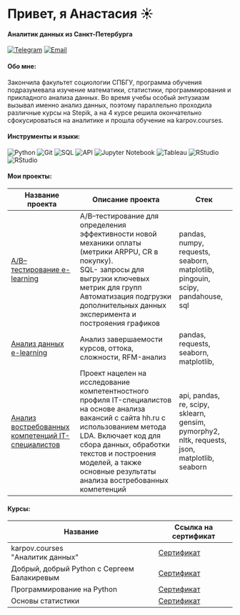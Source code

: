 # Привет, я Анастасия ☀️
#### Аналитик данных из Санкт-Петербурга

[![Telegram](https://img.icons8.com/?size=50&id=63306&format=png&color=000000)](https://t.me/anastakuzz)
[![Email](https://img.icons8.com/?size=50&id=P7UIlhbpWzZm&format=png&color=000000)](mailto:anmegamis@gmail.com)

#### Обо мне:

Закончила факультет социологии СПБГУ, программа обучения подразумевала изучение математики, статистики, программирования
и прикладного анализа данных. Во время учебы особый энтузиазм вызывал именно анализ данных, 
поэтому параллельно проходила различные курсы на Stepik, а на 4 курсе решила
окончательно сфокусироваться на аналитике и прошла обучение на 
karpov.courses. 

#### Инструменты и языки: 

![Python](https://img.shields.io/badge/python-3670A0?style=for-the-badge&logo=python&logoColor=ffdd54)
![Git](https://img.shields.io/badge/git-%23F05033.svg?style=for-the-badge&logo=git&logoColor=white)
![SQL](https://camo.githubusercontent.com/58035dac2f0c9c984e34e7da10d8e2eca2d39611bd319d6ff35ff1c36f8548f0/68747470733a2f2f696d672e736869656c64732e696f2f62616467652f2d53514c2d3030413445463f7374796c653d666f722d7468652d6261646765266c6f676f3d53514c)
![API](https://camo.githubusercontent.com/baaf5e1a9158523784ea96088085eeb4b44ac2932739d1dfa4eee337ee7977af/68747470733a2f2f696d672e736869656c64732e696f2f62616467652f2d4150492d4646363630303f7374796c653d666f722d7468652d6261646765266c6f676f3d415049)
![Jupyter Notebook](https://img.shields.io/badge/jupyter-%23FA0F00.svg?style=for-the-badge&logo=jupyter&logoColor=white)
![Tableau](https://camo.githubusercontent.com/8104f77f353306cc92e81905d76080db9784292821e1dff5e0cbc29ad6a88846/68747470733a2f2f696d672e736869656c64732e696f2f62616467652f5461626c6561752d2532333030433443432e7376673f7374796c653d666f722d7468652d6261646765266c6f676f3d5461626c656175266c6f676f436f6c6f723d7768697465)
![RStudio](https://img.shields.io/badge/RStudio-4285F4?style=for-the-badge&logo=rstudio&logoColor=white)
![RStudio](https://camo.githubusercontent.com/317deacab8b76427e3055c39199ac23c1d09699098327690178ff9af3611d0f6/68747470733a2f2f696d672e736869656c64732e696f2f62616467652f2d436c69636b686f7573652d4646463f7374796c653d666f722d7468652d6261646765266c6f676f3d436c69636b686f757365)

#### Мои проекты: 
| Название проекта                                                                                              | Описание проекта                                                                                                                                                                                                                                     | Стек                                                                           |
|---------------------------------------------------------------------------------------------------------------|------------------------------------------------------------------------------------------------------------------------------------------------------------------------------------------------------------------------------------------------------|--------------------------------------------------------------------------------|
| [A/B–тестирование e-learning](https://github.com/Anmegamis/AB_elearning)       | A/B–тестирование для определения эффективности новой механики оплаты (метрики ARPPU, CR в покупку). <br/> SQL- запросы для выгрузки ключевых метрик для групп<br/> Автоматизация подгрузки дополнительных данных эксперимента и построяения графиков | pandas, numpy, requests, seaborn, matplotlib, pingouin, scipy, pandahouse, sql |
| [Анализ данных e-learning](https://github.com/Anmegamis/data_analysis_elearning) | Анализ завершаемости курсов, оттока, сложности, RFM-анализ                                                                                                                                                                                                     | pandas, requests, seaborn, matplotlib,                                         |
| [Анализ востребованных компетенций IT-специалистов](https://github.com/Anmegamis/demanded_competencies) | Проект нацелен на исследование компетентностного профиля IT-специалистов на основе анализа вакансий с сайта hh.ru с использованием метода LDA. Включает код для сбора данных, обработки текстов и построения моделей, а также основные результаты анализа востребованных компетенций | api, pandas, re, scipy, sklearn, gensim, pymorphy2, nltk, requests, json, matplotlib, seaborn |

#### Курсы:
| Название                                             | Ссылка на сертификат                                                                 |
|------------------------------------------------------|--------------------------------------------------------------------------------------|
| karpov.courses <br/>"Аналитик данных"                | [Сертификат](https://github.com/Anmegamis/Anmegamis/blob/main/a_kuz_diplom.pdf) |
| Добрый, добрый Python с Сергеем Балакиревым          | [Сертификат](https://stepik.org/cert/1599721)                                        |
| Программирование на Python                           | [Сертификат](https://stepik.org/cert/1783270)                                        |
| Основы статистики                                    | [Сертификат](https://stepik.org/cert/1629011)                                        |
